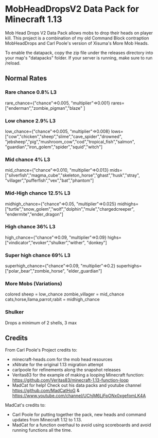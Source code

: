 # MobHeadDropsV2 Data Pack for Minecraft 1.13
Mob Head Drops V2 Data Pack allows mobs to drop their heads on player kill. This project is a combination of my old Command Block contraption MobHeadDrops and Carl Poole's version of Xisuma's More Mob Heads.

To enable the datapack, copy the zip file under the releases directory into your map's "datapacks" folder. If your server is running, make sure to run /reload.

## Normal Rates

### Rare chance 0.8% L3
rare_chance={"chance"=>0.005, "multiplier"=>0.001}
rares=["enderman","zombie_pigman","blaze" ]

### Low chance 2.9% L3
low_chance={"chance"=>0.005, "multiplier"=>0.008}
lows=["cow","chicken","sheep","slime","cave_spider","drowned",
	"jebsheep","pig","mushroom_cow","cod","tropical_fish","salmon",
	"guardian","iron_golem","spider","squid","witch"]

### Mid chance 4% L3
mid_chance={"chance"=>0.010, "multiplier"=>0.013}
mids=["silverfish","magma_cube","skeleton_horse","ghast","husk","stray",
	"villager","pufferfish","vex","bat","phantom"]

### Mid-High chance 12.5% L3
midhigh_chance={"chance"=>0.05, "multiplier"=>0.025}
midhighs=["turtle","snow_golem","wolf","dolphin","mule","chargedcreeper",
	"endermite","ender_dragon"]

### High chance 36% L3
high_chance={"chance"=>0.09, "multiplier"=>0.09}
highs=["vindicator","evoker","shulker","wither", 
	"donkey"]

### Super high chance 69% L3
superhigh_chance={"chance"=>0.09, "multiplier"=>0.2}
superhighs=["polar_bear","zombie_horse", "elder_guardian"]

### More Mobs (Variations)
colored sheep = low_chance
zombie_villager = mid_chance
cats,horse,llama,parrot,rabit = midhigh_chance

### Shulker
Drops a minimum of 2 shells, 3 max


## Credits

From Carl Poole's Project credits to:
- minecraft-heads.com for the mob head resources
- xNitrate for the original 1.13 migration attempt
- carlpoole for refinements along the snapshot releases
- Veritas83 for the example of making a looping Minecraft function: https://github.com/Veritas83/minecraft-1.13-function-loop
- MadCat for help! Check out his data packs and youtube channel https://github.com/MadCatHoG & https://www.youtube.com/channel/UChjM6LjFpONx0xgefpmLK4A

MadCat's credits to:
- Carl Poole for putting together the pack, new heads and command updates from Minecraft 1.12 to 1.13.
- MadCat for a function overhaul to avoid using scoreboards and avoid running functions all the time.
